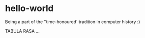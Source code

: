# hello-world
Being a part of the "time-honoured' tradition in computer history :)

TABULA RASA ...
